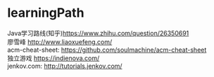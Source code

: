 # learningPath
Java学习路线(知乎)https://www.zhihu.com/question/26350691
<br/>廖雪峰 http://www.liaoxuefeng.com/
<br/>acm-cheat-sheet: https://github.com/soulmachine/acm-cheat-sheet
<br/>独立游戏 https://indienova.com/
<br/>jenkov.com: http://tutorials.jenkov.com/
